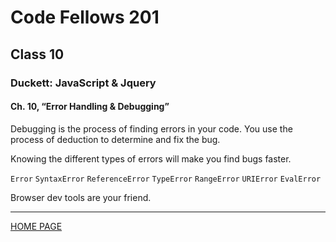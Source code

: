 # Code Fellows 201

## Class 10

### Duckett: JavaScript & Jquery

#### Ch. 10, “Error Handling & Debugging”

Debugging is the process of finding errors in your code. You use the process of deduction to determine and fix the bug.

Knowing the different types of errors will make you find bugs faster.

`Error`
`SyntaxError`
`ReferenceError`
`TypeError`
`RangeError`
`URIError`
`EvalError`

Browser dev tools are your friend.

---

[HOME PAGE](https://getullrichordietrying.github.io/reading-notes/)
